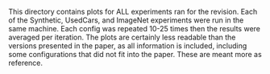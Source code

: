 This directory contains plots for ALL experiments ran for the revision. 
Each of the Synthetic, UsedCars, and ImageNet experiments were run in the same machine. 
Each config was repeated 10-25 times then the results were averaged per iteration. 
The plots are certainly less readable than the versions presented in the paper, as all information is included, including some configurations that did not fit into the paper. 
These are meant more as reference. 